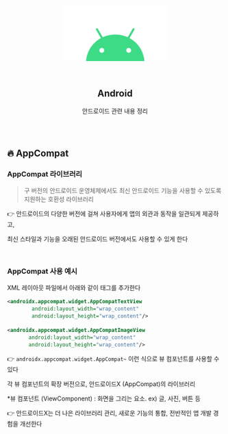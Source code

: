 <div align="center">
  <p>
    <img src="../README.assets/android.png">
  </p>
  <br>
  <h2>Android</h2>
  <p>안드로이드 관련 내용 정리</p>
  <br>
  <br>
</div>


## 🔥 AppCompat

### AppCompat 라이브러리

> 구 버전의 안드로이드 운영체제에서도 최신 안드로이드 기능을 사용할 수 있도록 지원하는 호환성 라이브러리

👉 안드로이드의 다양한 버전에 걸쳐 사용자에게 앱의 외관과 동작을 일관되게 제공하고,

최신 스타일과 기능을 오래된 안드로이드 버전에서도 사용할 수 있게 한다

<br>

### AppCompat 사용 예시

XML 레이아웃 파일에서 아래와 같이 태그를 추가한다

```xml
<androidx.appcompat.widget.AppCompatTextView
        android:layout_width="wrap_content"
        android:layout_height="wrap_content"/>

<androidx.appcompat.widget.AppCompatImageView
       android:layout_width="wrap_content"
       android:layout_height="wrap_content"/>
```

👉 `androidx.appcompat.widget.AppCompat~` 이런 식으로 뷰 컴포넌트를 사용할 수 있다

각 뷰 컴포넌트의 확장 버전으로, 안드로이드X (AppCompat)의 라이브러리

*뷰 컴포넌트 (ViewComponent) : 화면을 그리는 요소. ex) 글, 사진, 버튼 등

👉 안드로이드X는 더 나은 라이브러리 관리, 새로운 기능의 통합, 전반적인 앱 개발 경험을 개선한다
